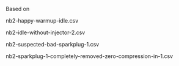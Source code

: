 Based on

nb2-happy-warmup-idle.csv

nb2-idle-without-injector-2.csv

nb2-suspected-bad-sparkplug-1.csv

nb2-sparkplug-1-completely-removed-zero-compression-in-1.csv
